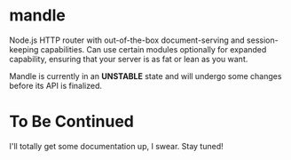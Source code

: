 mandle
======

Node.js HTTP router with out-of-the-box document-serving and session-keeping capabilities. Can use certain modules optionally for expanded capability, ensuring that your server is as fat or lean as you want.

Mandle is currently in an **UNSTABLE** state and will undergo some changes before its API is finalized.


To Be Continued
===============

I'll totally get some documentation up, I swear. Stay tuned!
